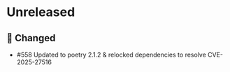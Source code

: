 # Unreleased

## 🔧 Changed

- #558 Updated to poetry 2.1.2 & relocked dependencies to resolve CVE-2025-27516